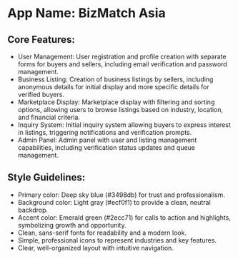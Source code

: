 # **App Name**: BizMatch Asia

## Core Features:

- User Management: User registration and profile creation with separate forms for buyers and sellers, including email verification and password management.
- Business Listing: Creation of business listings by sellers, including anonymous details for initial display and more specific details for verified buyers.
- Marketplace Display: Marketplace display with filtering and sorting options, allowing users to browse listings based on industry, location, and financial criteria.
- Inquiry System: Initial inquiry system allowing buyers to express interest in listings, triggering notifications and verification prompts.
- Admin Panel: Admin panel with user and listing management capabilities, including verification status updates and queue management.

## Style Guidelines:

- Primary color: Deep sky blue (#3498db) for trust and professionalism.
- Background color: Light gray (#ecf0f1) to provide a clean, neutral backdrop.
- Accent color: Emerald green (#2ecc71) for calls to action and highlights, symbolizing growth and opportunity.
- Clean, sans-serif fonts for readability and a modern look.
- Simple, professional icons to represent industries and key features.
- Clear, well-organized layout with intuitive navigation.